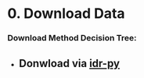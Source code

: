 # 0. Download Data

### Download Method Decision Tree:
- Donwload via [idr-py](https://github.com/IDR/idr-py)
  - 
